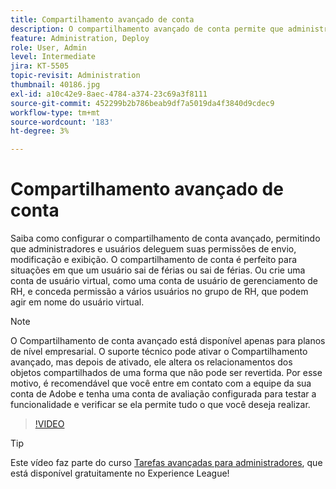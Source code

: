 ```yaml
---
title: Compartilhamento avançado de conta
description: O compartilhamento avançado de conta permite que administradores e usuários deleguem suas permissões de envio, modificação e exibição
feature: Administration, Deploy
role: User, Admin
level: Intermediate
jira: KT-5505
topic-revisit: Administration
thumbnail: 40186.jpg
exl-id: a10c42e9-8aec-4784-a374-23c69a3f8111
source-git-commit: 452299b2b786beab9df7a5019da4f3840d9cdec9
workflow-type: tm+mt
source-wordcount: '183'
ht-degree: 3%

---
```


# Compartilhamento avançado de conta

Saiba como configurar o compartilhamento de conta avançado, permitindo que administradores e usuários deleguem suas permissões de envio, modificação e exibição. O compartilhamento de conta é perfeito para situações em que um usuário sai de férias ou sai de férias. Ou crie uma conta de usuário virtual, como uma conta de usuário de gerenciamento de RH, e conceda permissão a vários usuários no grupo de RH, que podem agir em nome do usuário virtual.

>[!NOTE]
>
>O Compartilhamento de conta avançado está disponível apenas para planos de nível empresarial. O suporte técnico pode ativar o Compartilhamento avançado, mas depois de ativado, ele altera os relacionamentos dos objetos compartilhados de uma forma que não pode ser revertida. Por esse motivo, é recomendável que você entre em contato com a equipe da sua conta de Adobe e tenha uma conta de avaliação configurada para testar a funcionalidade e verificar se ela permite tudo o que você deseja realizar.

>[!VIDEO](https://video.tv.adobe.com/v/40186?quality=12&learn=on&hidetitle=true)

>[!TIP]
>
>Este vídeo faz parte do curso [Tarefas avançadas para administradores](https://experienceleague.adobe.com/?recommended=Sign-A-1-2020.1), que está disponível gratuitamente no Experience League!
